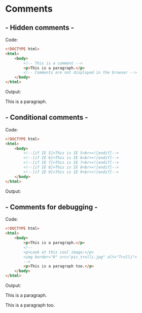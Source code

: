 # Comments

## - Hidden comments -

Code:

```html
<!DOCTYPE html>
<html>
    <body>
        <!-- This is a comment -->
        <p>This is a paragraph.</p>
        <!-- Comments are not displayed in the browser -->
    </body>
</html>
```

Output:

<!DOCTYPE html>
<html>
    <body>
        <!-- This is a comment -->
        <p>This is a paragraph.</p>
        <!-- Comments are not displayed in the browser -->
    </body>
</html>

## - Conditional comments -

Code:

```html
<!DOCTYPE html>
<html>
    <body>
        <!--[if IE 5]>This is IE 5<br><![endif]-->
        <!--[if IE 6]>This is IE 6<br><![endif]-->
        <!--[if IE 7]>This is IE 7<br><![endif]-->
        <!--[if IE 8]>This is IE 8<br><![endif]-->
        <!--[if IE 9]>This is IE 9<br><![endif]-->
    </body>
</html>
```

Output:

<!DOCTYPE html>
<html>
    <body>
        <!--[if IE 5]>This is IE 5<br><![endif]-->
        <!--[if IE 6]>This is IE 6<br><![endif]-->
        <!--[if IE 7]>This is IE 7<br><![endif]-->
        <!--[if IE 8]>This is IE 8<br><![endif]-->
        <!--[if IE 9]>This is IE 9<br><![endif]-->
    </body>
</html>

## - Comments for debugging -

Code:

```html
<!DOCTYPE html>
<html>
    <body>
        <p>This is a paragraph.</p>
        <!--
        <p>Look at this cool image:</p>
        <img border="0" src="pic_trulli.jpg" alt="Trulli">
        -->
        <p>This is a paragraph too.</p>
    </body>
</html>
```

Output:

<!DOCTYPE html>
<html>
    <body>
        <p>This is a paragraph.</p>
        <!--
        <p>Look at this cool image:</p>
        <img border="0" src="pic_trulli.jpg" alt="Trulli">
        -->
        <p>This is a paragraph too.</p>
    </body>
</html>